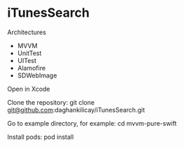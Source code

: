 # iTunesSearch

Architectures
- MVVM
- UnitTest
- UITest
- Alamofire
- SDWebImage

Open in Xcode

Clone the repository: git clone git@github.com:daghankilicay/iTunesSearch.git

Go to example directory, for example: cd mvvm-pure-swift

Install pods: pod install 
